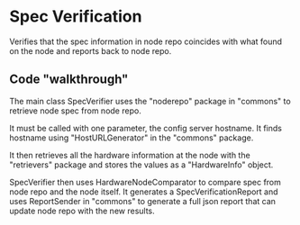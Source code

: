 # Spec Verification
Verifies that the spec information in node repo coincides with what found on the node and reports back to node repo. 

## Code "walkthrough"
The main class SpecVerifier uses the "noderepo" package in "commons" to retrieve node spec from node repo. 

It must be called with one parameter, the config server hostname. It finds hostname using "HostURLGenerator" in the "commons" package.

It then retrieves all the hardware information at the node with the "retrievers" package and stores the values as a 
"HardwareInfo" object. 

SpecVerifier then uses HardwareNodeComparator to compare spec from node repo and the node itself. It generates a 
SpecVerificationReport and uses ReportSender in "commons" to generate a full json report that can update node repo
with the new results.
